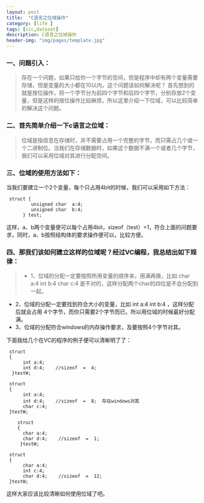 ```yaml
---
layout: post
title:  "C语言之位域操作"
category: [life ]
tags: [ccc,dataset]
description: C语言之位域操作
header-img: "img/pages/template.jpg"
---
```


### 一、问题引入：  
>存在一个问题，如果只给你一个字节的空间，但是程序中却有两个变量需要存储，但是变量的大小都在10以内，这个问题该如何解决呢？
首先想到的就是按位操作，将一个字节分为前四个字节和后四个字节，分别存放2个变量，但是这样的按位操作比较麻烦，所以这里介绍一下位域，可以比较简单的解决这个问题。


### 二、首先简单介绍一下c语言之位域：
>位域是指信息在存储时，并不需要占用一个完整的字节，而只需占几个或一个二进制位。当我们在存储数据时，如果这个数据不满一个或者几个字节，我们可以采用位域对其进行分配空间。

### 三、位域的使用方法如下：
当我们要建立一个2个变量，每个只占用4bit的时候，我们可以采用如下方法：

     struct {
             unsigned char  a:4;
             unsigned char  b:4;
          } test;
这样，a、b两个变量便可以每个占用4bit，sizeof（test）=1，符合上面的问题要求，同时，a、b按照结构体的要求操作便可以，比较方便。

### 四、那我们该如何建立这样的位域呢？经过VC编程，我总结出如下规律：

>* 1、位域的分配一定要按照所用变量的顺序来，用满再换，比如   char a:4  int b:4  char c:4  是不对的，这样分配两个char的四位是不会分配到一起。
* 2、位域的分配一定要找到符合大小的变量，比如  int a:4   int b:4 ，这样分配后就会占用 4个字节，而你只需要2个字节而已，所以用位域的时候最好分配满。
* 3、位域的分配符合windows的内存操作要求，及要按照4个字节对其。

下面我给几个在VC的程序的例子便可以清晰明了了：

     struct 
     {
          int a:4;
          int d:4;    //sizeof  =  4; 
      }testW;
    
     struct 
     {
          int a:4;
          int d:4;    //sizeof  =  8;  存在windows对其
          char c:4;
     }testW;
    
        struct 
        {
          char a:4;
          char d:4;    //sizeof  =  1;  
         }testW;
    
     struct 
     {
          char a:4;
          int c:4;
          char d:4;    //sizeof  =  12;  
     }testW;

这样大家应该比较清晰如何使用位域了吧。
